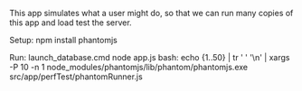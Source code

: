 This app simulates what a user might do, so that we can run many copies of this app and load test the server.

Setup:
npm install phantomjs

Run:
launch_database.cmd
node app.js
bash:
 echo {1..50} |  tr ' ' '\n' | xargs -P 10 -n 1 node_modules/phantomjs/lib/phantom/phantomjs.exe src/app/perfTest/phantomRunner.js
